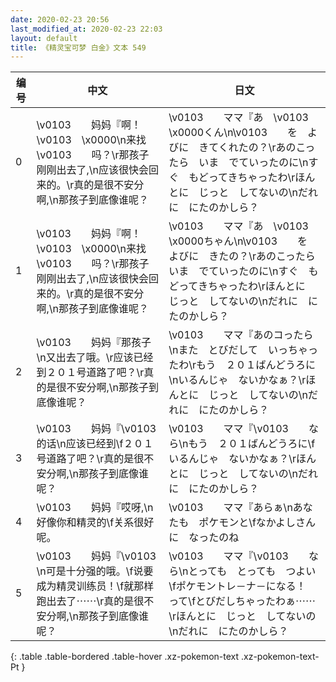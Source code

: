 ```yaml
---
date: 2020-02-23 20:56
last_modified_at: 2020-02-23 22:03
layout: default
title: 《精灵宝可梦 白金》文本 549
---
```

| 编号 | 中文 | 日文 |
| ---- | ---- | ---- |
| 0 | \v0103　　妈妈『啊！\v0103　\x0000\n来找\v0103　　吗？\r那孩子刚刚出去了,\n应该很快会回来的。\r真的是很不安分啊,\n那孩子到底像谁呢？ | \v0103　　ママ『あ　\v0103　\x0000くん\n\v0103　　を　よびに　きてくれたの？\rあのこったら　いま　でていったのに\nすぐ　もどってきちゃったわ\rほんとに　じっと　してないの\nだれに　にたのかしら？ |
| 1 | \v0103　　妈妈『啊！\v0103　\x0000\n来找\v0103　　吗？\r那孩子刚刚出去了,\n应该很快会回来的。\r真的是很不安分啊,\n那孩子到底像谁呢？ | \v0103　　ママ『あ　\v0103　\x0000ちゃん\n\v0103　　を　よびに　きたの？\rあのこったら　いま　でていったのに\nすぐ　もどってきちゃったわ\rほんとに　じっと　してないの\nだれに　にたのかしら？ |
| 2 | \v0103　　妈妈『那孩子\n又出去了哦。\r应该已经到２０１号道路了吧？\r真的是很不安分啊,\n那孩子到底像谁呢？ | \v0103　　ママ『あのコったら\nまた　とびだして　いっちゃったわ\rもう　２０１ばんどうろに\nいるんじゃ　ないかなぁ？\rほんとに　じっと　してないの\nだれに　にたのかしら？ |
| 3 | \v0103　　妈妈『\v0103　　的话\n应该已经到\f２０１号道路了吧？\r真的是很不安分啊,\n那孩子到底像谁呢？ | \v0103　　ママ『\v0103　　なら\nもう　２０１ばんどうろに\fいるんじゃ　ないかなぁ？\rほんとに　じっと　してないの\nだれに　にたのかしら？ |
| 4 | \v0103　　妈妈『哎呀,\n好像你和精灵的\f关系很好呢。 | \v0103　　ママ『あらぁ\nあなたも　ポケモンと\fなかよしさんに　なったのね |
| 5 | \v0103　　妈妈『\v0103　　\n可是十分强的哦。\f说要成为精灵训练员！\f就那样跑出去了⋯⋯\r真的是很不安分啊,\n那孩子到底像谁呢？ | \v0103　　ママ『\v0103　　なら\nとっても　とっても　つよい\fポケモントレ－ナ－になる！　って\fとびだしちゃったわぁ⋯⋯\rほんとに　じっと　してないの\nだれに　にたのかしら？ |
{: .table .table-bordered .table-hover .xz-pokemon-text .xz-pokemon-text-Pt }